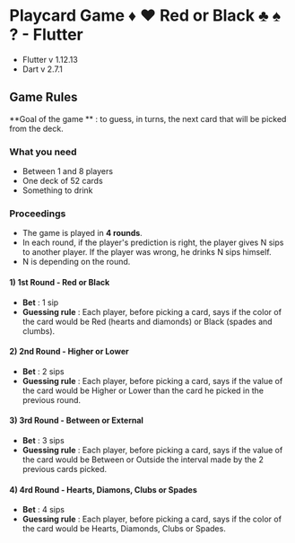 # Playcard Game :diamonds: :hearts: Red or Black :clubs: :spades: ? - Flutter

* Flutter v 1.12.13
* Dart v 2.7.1


## Game Rules
**Goal of the game ** : to guess, in turns, the next card that will be picked from the deck. 
### What you need
* Between 1 and 8 players
* One deck of 52 cards
* Something to drink 

### Proceedings
* The game is played in **4 rounds**.
* In each round, if the player's prediction is right, the player gives N sips to another player.
If the player was wrong, he drinks N sips himself.
* N is depending on the round.

#### 1) 1st Round - Red or Black
* **Bet** : 1 sip
* **Guessing rule** : Each player, before picking a card, says if the color of the card would be Red (hearts and diamonds) or Black (spades and clumbs).


#### 2) 2nd Round - Higher or Lower
* **Bet** : 2 sips
* **Guessing rule** : Each player, before picking a card, says if the value of the card would be Higher or Lower than the card he picked in the previous round.


#### 3) 3rd Round - Between or External
* **Bet** : 3 sips
* **Guessing rule** : Each player, before picking a card, says if the value of the card would be Between or Outside the interval made by the 2 previous cards picked.


#### 4) 4rd Round - Hearts, Diamons, Clubs or Spades
* **Bet** : 4 sips
* **Guessing rule** : Each player, before picking a card, says if the color of the card would be Hearts, Diamonds, Clubs or Spades.
